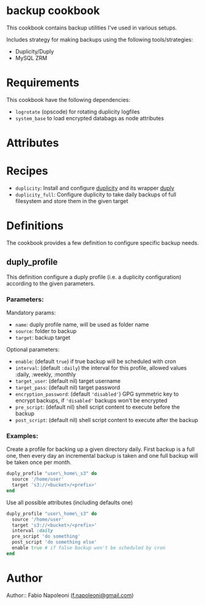 # backup cookbook

This cookbook contains backup utilities I've used in various setups.

Includes strategy for making backups using the following tools/strategies:

* Duplicity/Duply
* MySQL ZRM

# Requirements

This cookbook have the following dependencies:

* `logrotate` (opscode) for rotating duplicity logfiles
* `system_base` to load encrypted databags as node attributes

# Attributes

# Recipes

* `duplicity`: Install and configure [duplicity](http://duplicity.nongnu.org/) and its wrapper [duply](http://duply.net/)
* `duplicity_full`: Configure duplicity to take daily backups of full filesystem and store them in the given target

Definitions
===========

The cookbook provides a few definition to configure specific backup needs.

duply\_profile
--------------

This definition configure a duply profile (i.e. a duplicity configuration)
according to the given parameters.

### Parameters:

Mandatory params:

* `name`: duply profile name, will be used as folder name
* `source`: folder to backup
* `target`: backup target

Optional parameters:

* `enable`: (default `true`) if true backup will be scheduled with cron
* `interval`: (default `:daily`) the interval for this profile, allowed values :daily, :weekly, :monthly
* `target_user`: (default nil) target username
* `target_pass`: (default nil) target password
* `encryption_password`: (default `'disabled'`) GPG symmetric key to encrypt backups, if `'disabled'`
 backups won't be encrypted
* `pre_script`: (default nil) shell script content to execute before the backup
* `post_script`: (default nil) shell script content to execute after the backup

### Examples:

Create a profile for backing up a given directory daily. First backup is a full one,
 then every day an incremental backup is taken and one full backup will be taken once
 per month.

```ruby
duply_profile "user\_home\_s3" do
  source '/home/user'
  target 's3://<bucket>/<prefix>'
end
```

Use all possible attributes (including defaults one)

```ruby
duply_profile "user\_home\_s3" do
  source '/home/user'
  target 's3://<bucket>/<prefix>'
  interval :daily
  pre_script 'do something'
  post_script 'do something else'
  enable true # if false backup won't be scheduled by cron
end
```

# Author

Author:: Fabio Napoleoni (<f.napoleoni@gmail.com>)
